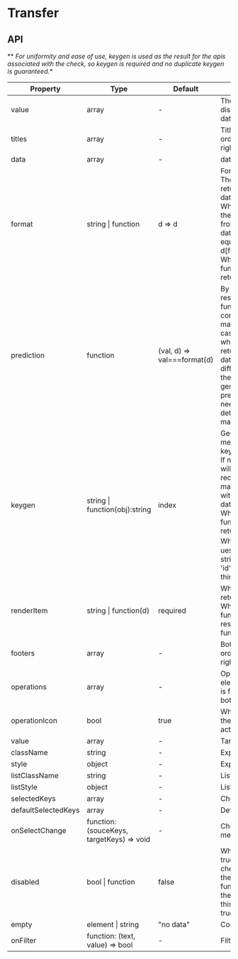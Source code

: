 # Transfer

<example />

## API

** *For uniformity and ease of use, keygen is used as the result for the apis associated with the check, so keygen is required and no duplicate keygen is guaranteed.**


| Property | Type | Default | Description |
| --- | --- | --- | --- |
| value | array | - | The set of values ​​displayed in the box data on the right |
| titles | array | - | Title on both sides, order from left to right |
| data | array | - | datasource |
| format | string \| function | d => d | Format value<br />The defaule value is return the original data.<br />When it is a string, the value is fetched from the original data as a key equivalent to (d) => d\[format\]<br />When it is a function, use its return value. |
| prediction | function | (val, d) => val===format(d) | By default, the result of the format function is used to compare whether it matches. In some cases (for example, whe an object that returns the original data is updated, an different option with the same value  is generated), the prediction function needs to be used to determine whether match |
| keygen | string \| function(obj):string | index | Generate a auxiliary method for each key<br />If not filled, index will be used(not recommended,there may be problems with more than 10 data)<br />When it is a function, use its return value.<br />When it is a string，ues the value of the string.For example, 'id' is the same thing as (d) => d.id. |
| renderItem | string \| function(d) | required | When it is a string, return d\[string]<br />When it is a function, return the result of the function. |
| footers | array | - | Bottom element, order from left to right |
| operations | array | - | Operational elements, the order is from top to bottom |
| operationIcon | bool | true |  Whether to display the icon of the action button |
| value | array |  - |  Target value |
| className | string | - | Expanded class |
| style | object | - |  Expanded style |
| listClassName | string | - | List extended class |
| listStyle | object | - | List extension style |
| selectedKeys | array | - |  Checked list |
| defaultSelectedKeys | array | - | Default checked list |
| onSelectChange | function: (souceKeys, targetKeys) => void | - |  Check the trigger method |
| disabled | bool \| function | false | When the value is true, disabled all checkboxes; When the value is function, disable the checkbox that this function returns true. |
| empty | element \| string | "no data" | Contentless display |
| onFilter | function: (text, value) => bool | - | Filter function |